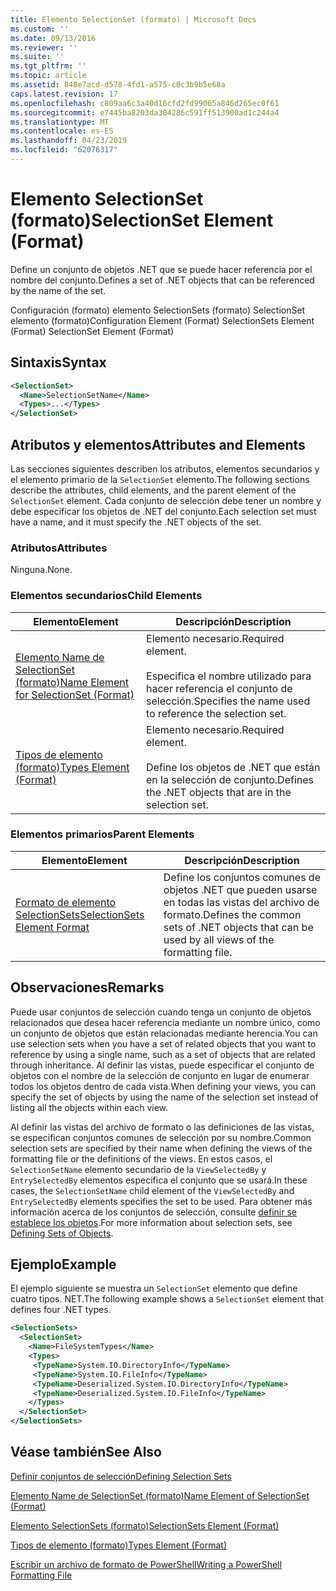 ```yaml
---
title: Elemento SelectionSet (formato) | Microsoft Docs
ms.custom: ''
ms.date: 09/13/2016
ms.reviewer: ''
ms.suite: ''
ms.tgt_pltfrm: ''
ms.topic: article
ms.assetid: 848e7acd-d578-4fd1-a575-c0c3b9b5e68a
caps.latest.revision: 17
ms.openlocfilehash: c809aa6c3a40d16cfd2fd99065a846d265ec0f61
ms.sourcegitcommit: e7445ba8203da304286c591ff513900ad1c244a4
ms.translationtype: MT
ms.contentlocale: es-ES
ms.lasthandoff: 04/23/2019
ms.locfileid: "62076317"
---
```

# <a name="selectionset-element-format"></a><span data-ttu-id="142ef-102">Elemento SelectionSet (formato)</span><span class="sxs-lookup"><span data-stu-id="142ef-102">SelectionSet Element (Format)</span></span>

<span data-ttu-id="142ef-103">Define un conjunto de objetos .NET que se puede hacer referencia por el nombre del conjunto.</span><span class="sxs-lookup"><span data-stu-id="142ef-103">Defines a set of .NET objects that can be referenced by the name of the set.</span></span>

<span data-ttu-id="142ef-104">Configuración (formato) elemento SelectionSets (formato) SelectionSet elemento (formato)</span><span class="sxs-lookup"><span data-stu-id="142ef-104">Configuration Element (Format) SelectionSets Element (Format) SelectionSet Element (Format)</span></span>

## <a name="syntax"></a><span data-ttu-id="142ef-105">Sintaxis</span><span class="sxs-lookup"><span data-stu-id="142ef-105">Syntax</span></span>

```xml
<SelectionSet>
  <Name>SelectionSetName</Name>
  <Types>...</Types>
</SelectionSet>
```

## <a name="attributes-and-elements"></a><span data-ttu-id="142ef-106">Atributos y elementos</span><span class="sxs-lookup"><span data-stu-id="142ef-106">Attributes and Elements</span></span>

<span data-ttu-id="142ef-107">Las secciones siguientes describen los atributos, elementos secundarios y el elemento primario de la `SelectionSet` elemento.</span><span class="sxs-lookup"><span data-stu-id="142ef-107">The following sections describe the attributes, child elements, and the parent element of the `SelectionSet` element.</span></span> <span data-ttu-id="142ef-108">Cada conjunto de selección debe tener un nombre y debe especificar los objetos de .NET del conjunto.</span><span class="sxs-lookup"><span data-stu-id="142ef-108">Each selection set must have a name, and it must specify the .NET objects of the set.</span></span>

### <a name="attributes"></a><span data-ttu-id="142ef-109">Atributos</span><span class="sxs-lookup"><span data-stu-id="142ef-109">Attributes</span></span>

<span data-ttu-id="142ef-110">Ninguna.</span><span class="sxs-lookup"><span data-stu-id="142ef-110">None.</span></span>

### <a name="child-elements"></a><span data-ttu-id="142ef-111">Elementos secundarios</span><span class="sxs-lookup"><span data-stu-id="142ef-111">Child Elements</span></span>

|<span data-ttu-id="142ef-112">Elemento</span><span class="sxs-lookup"><span data-stu-id="142ef-112">Element</span></span>|<span data-ttu-id="142ef-113">Descripción</span><span class="sxs-lookup"><span data-stu-id="142ef-113">Description</span></span>|
|-------------|-----------------|
|[<span data-ttu-id="142ef-114">Elemento Name de SelectionSet (formato)</span><span class="sxs-lookup"><span data-stu-id="142ef-114">Name Element for SelectionSet (Format)</span></span>](./name-element-for-selectionset-format.md)|<span data-ttu-id="142ef-115">Elemento necesario.</span><span class="sxs-lookup"><span data-stu-id="142ef-115">Required element.</span></span><br /><br /> <span data-ttu-id="142ef-116">Especifica el nombre utilizado para hacer referencia el conjunto de selección.</span><span class="sxs-lookup"><span data-stu-id="142ef-116">Specifies the name used to reference the selection set.</span></span>|
|[<span data-ttu-id="142ef-117">Tipos de elemento (formato)</span><span class="sxs-lookup"><span data-stu-id="142ef-117">Types Element (Format)</span></span>](./types-element-for-selectionset-format.md)|<span data-ttu-id="142ef-118">Elemento necesario.</span><span class="sxs-lookup"><span data-stu-id="142ef-118">Required element.</span></span><br /><br /> <span data-ttu-id="142ef-119">Define los objetos de .NET que están en la selección de conjunto.</span><span class="sxs-lookup"><span data-stu-id="142ef-119">Defines the .NET objects that are in the selection set.</span></span>|

### <a name="parent-elements"></a><span data-ttu-id="142ef-120">Elementos primarios</span><span class="sxs-lookup"><span data-stu-id="142ef-120">Parent Elements</span></span>

|<span data-ttu-id="142ef-121">Elemento</span><span class="sxs-lookup"><span data-stu-id="142ef-121">Element</span></span>|<span data-ttu-id="142ef-122">Descripción</span><span class="sxs-lookup"><span data-stu-id="142ef-122">Description</span></span>|
|-------------|-----------------|
|[<span data-ttu-id="142ef-123">Formato de elemento SelectionSets</span><span class="sxs-lookup"><span data-stu-id="142ef-123">SelectionSets Element Format</span></span>](./selectionsets-element-format.md)|<span data-ttu-id="142ef-124">Define los conjuntos comunes de objetos .NET que pueden usarse en todas las vistas del archivo de formato.</span><span class="sxs-lookup"><span data-stu-id="142ef-124">Defines the common sets of .NET objects that can be used by all views of the formatting file.</span></span>|

## <a name="remarks"></a><span data-ttu-id="142ef-125">Observaciones</span><span class="sxs-lookup"><span data-stu-id="142ef-125">Remarks</span></span>

<span data-ttu-id="142ef-126">Puede usar conjuntos de selección cuando tenga un conjunto de objetos relacionados que desea hacer referencia mediante un nombre único, como un conjunto de objetos que están relacionadas mediante herencia.</span><span class="sxs-lookup"><span data-stu-id="142ef-126">You can use selection sets when you have a set of related objects that you want to reference by using a single name, such as a set of objects that are related through inheritance.</span></span> <span data-ttu-id="142ef-127">Al definir las vistas, puede especificar el conjunto de objetos con el nombre de la selección de conjunto en lugar de enumerar todos los objetos dentro de cada vista.</span><span class="sxs-lookup"><span data-stu-id="142ef-127">When defining your views, you can specify the set of objects by using the name of the selection set instead of listing all the objects within each view.</span></span>

<span data-ttu-id="142ef-128">Al definir las vistas del archivo de formato o las definiciones de las vistas, se especifican conjuntos comunes de selección por su nombre.</span><span class="sxs-lookup"><span data-stu-id="142ef-128">Common selection sets are specified by their name when defining the views of the formatting file or the definitions of the views.</span></span> <span data-ttu-id="142ef-129">En estos casos, el `SelectionSetName` elemento secundario de la `ViewSelectedBy` y `EntrySelectedBy` elementos especifica el conjunto que se usará.</span><span class="sxs-lookup"><span data-stu-id="142ef-129">In these cases, the `SelectionSetName` child element of the `ViewSelectedBy` and `EntrySelectedBy` elements specifies the set to be used.</span></span> <span data-ttu-id="142ef-130">Para obtener más información acerca de los conjuntos de selección, consulte [definir se establece los objetos](./defining-selection-sets.md).</span><span class="sxs-lookup"><span data-stu-id="142ef-130">For more information about selection sets, see [Defining Sets of Objects](./defining-selection-sets.md).</span></span>

## <a name="example"></a><span data-ttu-id="142ef-131">Ejemplo</span><span class="sxs-lookup"><span data-stu-id="142ef-131">Example</span></span>

<span data-ttu-id="142ef-132">El ejemplo siguiente se muestra un `SelectionSet` elemento que define cuatro tipos. NET.</span><span class="sxs-lookup"><span data-stu-id="142ef-132">The following example shows a `SelectionSet` element that defines four .NET types.</span></span>

```xml
<SelectionSets>
  <SelectionSet>
    <Name>FileSystemTypes</Name>
    <Types>
     <TypeName>System.IO.DirectoryInfo</TypeName>
     <TypeName>System.IO.FileInfo</TypeName>
     <TypeName>Deserialized.System.IO.DirectoryInfo</TypeName>
     <TypeName>Deserialized.System.IO.FileInfo</TypeName>
    </Types>
  </SelectionSet>
</SelectionSets>
```

## <a name="see-also"></a><span data-ttu-id="142ef-133">Véase también</span><span class="sxs-lookup"><span data-stu-id="142ef-133">See Also</span></span>

[<span data-ttu-id="142ef-134">Definir conjuntos de selección</span><span class="sxs-lookup"><span data-stu-id="142ef-134">Defining Selection Sets</span></span>](./defining-selection-sets.md)

[<span data-ttu-id="142ef-135">Elemento Name de SelectionSet (formato)</span><span class="sxs-lookup"><span data-stu-id="142ef-135">Name Element of SelectionSet (Format)</span></span>](./name-element-for-selectionset-format.md)

[<span data-ttu-id="142ef-136">Elemento SelectionSets (formato)</span><span class="sxs-lookup"><span data-stu-id="142ef-136">SelectionSets Element (Format)</span></span>](./selectionsets-element-format.md)

[<span data-ttu-id="142ef-137">Tipos de elemento (formato)</span><span class="sxs-lookup"><span data-stu-id="142ef-137">Types Element (Format)</span></span>](./types-element-for-selectionset-format.md)

[<span data-ttu-id="142ef-138">Escribir un archivo de formato de PowerShell</span><span class="sxs-lookup"><span data-stu-id="142ef-138">Writing a PowerShell Formatting File</span></span>](./writing-a-powershell-formatting-file.md)
